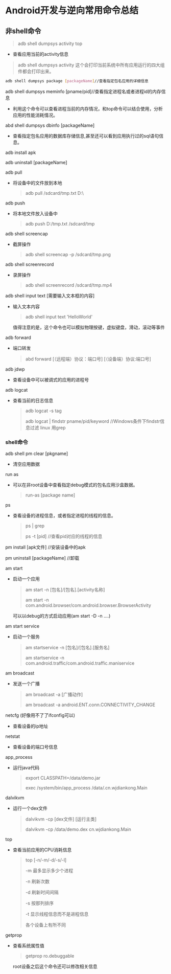 # Android开发与逆向常用命令总结

## 非shell命令

>  adb shell dumpsys activity top

* 查看应用当前的activity信息

>  adb shell dumpsys activity   这个会打印当前系统中所有应用运行的四大组件都会打印出来。

~~~bash
adb shell dumpsys package [packageName]//查看指定包名应用的详细信息
~~~

adb shell dumpsys meminfo  [pname/pid]//查看指定进程名或者进程id的内存信息

* 利用这个命令可以查看进程当前的内存情况，和top命令可以结合使用，分析应用的性能消耗情况。

abd shell dumpsys dbinfo   [packageName]

* 查看指定包名应用的数据库存储信息,甚至还可以看到应用执行过的sql语句信息。

adb install apk

adb uninstall [packageName]

adb pull 

* 将设备中的文件放到本地

  > adb pull /sdcard/tmp.txt D:\ 

adb push 

* 将本地文件放入设备中

  > adb push D:/tmp.txt /sdcard/tmp

adb shell screencap

* 截屏操作

  > adb shell screencap -p /sdcard/tmp.png

adb shell screenrecord

* 录屏操作

  > adb shell screenrecord /sdcard/tmp.mp4

adb shell input text [需要输入文本框的内容]

* 输入文本内容

  > adb shell input text 'HelloWorld'

  值得注意的是，这个命令也可以模拟物理按键，虚拟键盘，滑动，滚动等事件

adb forward 

* 端口转发

  > abd forward [（远程端）协议：端口号] [（设备端）协议:端口号]

adb jdwp

* 查看设备中可以被调式的应用的进程号

adb logcat 

* 查看当前的日志信息

  > adb logcat -s tag
  >
  > adb logcat | findstr pname/pid/keyword         //Windows条件下findstr信息过滤 linux 用grep

### shell命令

adb shell pm clear [pkgname] 

* 清空应用数据

run as 

* 可以在非root设备中查看指定debug模式的包名应用沙盒数据。

  > run-as [package name]

ps 

* 查看设备的进程信息，或者指定进程的线程的信息。

  > ps | grep 
  >
  > ps -t [pid]  //查看pid对应的线程的信息

pm install [apk文件] //安装设备中的apk

pm uninstall [packageName] //卸载

am start

* 启动一个应用

  > am start -n [包名]/[包名].[activity名称]
  >
  > am start -n com.android.browser/com.android.browser.BrowserActivity

  可以以debug的方式启动应用(am start -D -n ....)

am start service

* 启动一个服务

  > am startservice -n [包名]/[包名].[服务名]
  >
  > am startservice -n com.android.traffic/com.android.traffic.maniservice

am broadcast

* 发送一个广播

  > am broadcast -a [广播动作]
  >
  > am broadcast -a android.ENT.conn.CONNECTIVITY_CHANGE

netcfg (好像用不了了ifconfig可以)

* 查看设备的ip地址

netstat 

* 查看设备的端口号信息

app_process 

* 运行java代码

  > export CLASSPATH=/data/demo.jar
  >
  > exec /system/bin/app_process /data/.cn.wjdiankong.Main

dalvikvm 

* 运行一个dex文件

  > dalvikvm -cp [dex文件] [运行主类]
  >
  > dalvikvm -cp /data/demo.dex cn.wjdiankong.Main

top 

* 查看当前应用的CPU消耗信息

  > top [-n/-m/-d/-s/-l]
  >
  > -m 最多显示多少个进程
  >
  > -n 刷新次数
  >
  > -d 刷新时间间隔
  >
  > -s 按那列排序
  >
  > -t 显示线程信息而不是进程信息
  >
  > 各个设备上有所不同

getprop 

* 查看系统属性值

  > getprop ro.debuggable

  root设备之后这个命令还可以修改相关信息






